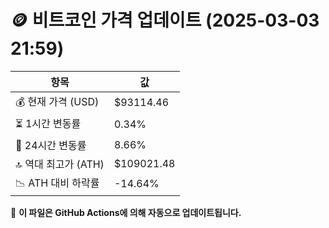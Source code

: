 # 🪙 비트코인 가격 업데이트 (2025-03-03 21:59)

| 항목                | 값 |
|--------------------|----------------|
| 💰 현재 가격 (USD) | $93114.46 |
| ⏳ 1시간 변동률    | 0.34% |
| 📆 24시간 변동률   | 8.66% |
| 🔝 역대 최고가 (ATH) | $109021.48 |
| 📉 ATH 대비 하락률 | -14.64% |

🔄 **이 파일은 GitHub Actions에 의해 자동으로 업데이트됩니다.**
